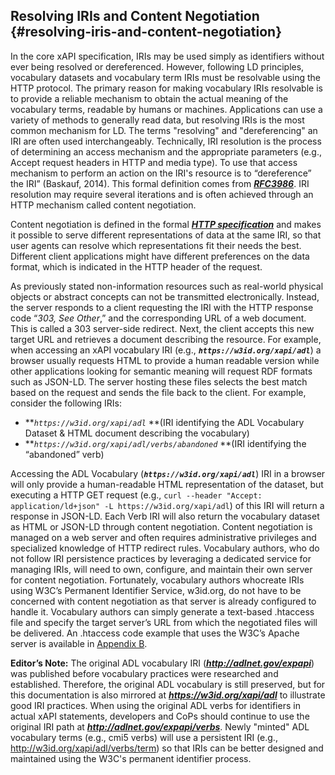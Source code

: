 ## Resolving IRIs and Content Negotiation {#resolving-iris-and-content-negotiation}

In the core xAPI specification, IRIs may be used simply as identifiers without ever being resolved or dereferenced. However, following LD principles, vocabulary datasets and vocabulary term IRIs must be resolvable using the HTTP protocol. The primary reason for making vocabulary IRIs resolvable is to provide a reliable mechanism to obtain the actual meaning of the vocabulary terms, readable by humans or machines. Applications can use a variety of methods to generally read data, but resolving IRIs is the most common mechanism for LD. The terms "resolving" and "dereferencing" an IRI are often used interchangeably. Technically, IRI resolution is the process of determining an access mechanism and the appropriate parameters (e.g., Accept request headers in HTTP and media type). To use that access mechanism to perform an action on the IRI's resource is to “dereference” the IRI” (Baskauf, 2014). This formal definition comes from [***RFC3986***](http://tools.ietf.org/html/rfc3986#section-1.2.2). IRI resolution may require several iterations and is often achieved through an HTTP mechanism called content negotiation.

Content negotiation is defined in the formal [***HTTP specification***](http://www.w3.org/Protocols/rfc2616/rfc2616.txt) and makes it possible to serve different representations of data at the same IRI, so that user agents can resolve which representations fit their needs the best. Different client applications might have different preferences on the data format, which is indicated in the HTTP header of the request.

As previously stated non-information resources such as real-world physical objects or abstract concepts can not be transmitted electronically. Instead, the server responds to a client requesting the IRI with the HTTP response code “_303, See Other_,” and the corresponding URL of a web document. This is called a 303 server-side redirect. Next, the client accepts this new target URL and retrieves a document describing the resource. For example, when accessing an xAPI vocabulary IRI (e.g., **_```https://w3id.org/xapi/adl```_**) a browser usually requests HTML to provide a human readable version while other applications looking for semantic meaning will request RDF formats such as JSON-LD. The server hosting these files selects the best match based on the request and sends the file back to the client. For example, consider the following IRIs:

*   **_```https://w3id.org/xapi/adl```_ **(IRI identifying the ADL Vocabulary Dataset & HTML document describing the vocabulary)
*   **_```https://w3id.org/xapi/adl/verbs/abandoned```_ **(IRI identifying the “abandoned” verb)



Accessing the ADL Vocabulary (**_```https://w3id.org/xapi/adl```_**) IRI in a browser will only provide a human-readable HTML representation of the dataset, but executing a HTTP GET request (e.g., ```curl --header "Accept: application/ld+json" -L https://w3id.org/xapi/adl```) of this IRI will return a response in JSON-LD. Each Verb IRI will also return the vocabulary dataset as HTML or JSON-LD through content negotiation. Content negotiation is managed on a web server and often requires administrative privileges and specialized knowledge of HTTP redirect rules. Vocabulary authors, who do not follow IRI persistence practices by leveraging a dedicated service for managing IRIs, will need to own, configure, and maintain their own server for content negotiation. Fortunately, vocabulary authors whocreate IRIs using W3C’s Permanent Identifier Service, w3id.org, do not have to be concerned with content negotiation as that server is already configured to handle it. Vocabulary authors can simply generate a text-based .htaccess file and specify the target server’s URL from which the negotiated files will be delivered. An .htaccess code example that uses the W3C’s Apache server is available in [Appendix B](../appendices/appendix_b_content_negotiation_htaccess_apache_exa.md).

**Editor’s Note:** The original ADL vocabulary IRI (**_http://adlnet.gov/expapi_**) was published before vocabulary practices were researched and established. Therefore, the original ADL vocabulary is still preserved, but for this documentation is also mirrored at **_https://w3id.org/xapi/adl_** to illustrate good IRI practices. When using the original ADL verbs for identifiers in actual xAPI statements, developers and CoPs should continue to use the original IRI path at **_http://adlnet.gov/expapi/verbs_**. Newly "minted" ADL vocabulary terms (e.g., cmi5 verbs) will use a persistent IRI (e.g., http://w3id.org/xapi/adl/verbs/term) so that IRIs can be better designed and maintained using the W3C's permanent identifier process.